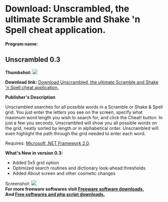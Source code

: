 # Download: Unscrambled, the ultimate Scramble and Shake 'n Spell cheat application.

**Program name:**

## Unscrambled 0.3

  
**Thumbshot:** ![](http://www.freewarefiles.com/screenshot/unscrambled_md.jpg)   
  
**Download link:** [Download Unscrambled, the ultimate Scramble and Shake 'n Spell cheat application.](http://freesoftwares.boysofts.com/Unscrambled_program_47807.html)  
  


**Publisher's Description**  
  


Unscrambled searches for all possible words in a Scramble or Shake & Spell grid. You just enter the letters you see on the screen, specify what maximum word length you wish to search for, and click the Cheat! button. In just a few you seconds, Unscrambled will show you all possible words on the grid, neatly sorted by length or in alphabetical order. Unscrambled will even highlight the path through the grid needed to enter each word. 

Requires: [Microsoft .NET Framework 2.0](http://www.freewarefiles.com/Microsoft-NET-Framework-20-x86-Final_program_16026.html). 

**What's New in version 0.3:**

  * Added 5x5 grid option 
  * Optimized search routines and dictionary look-ahead thresholds 
  * Added About screen and other cosmetic changes 

  
  
Screenshot: ![](http://www.freewarefiles.com/screenshot/unscrambled.jpg)   
**For more freeware softwares visit [Freeware software downloads.](http://freesoftwares.boysofts.com/)**   
**And [Free softwares and php script downloads.](http://www.boysofts.com/)**
